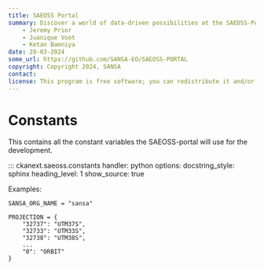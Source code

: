 ```yaml
---
title: SAEOSS Portal
summary: Discover a world of data-driven possibilities at the SAEOSS-Portal, where information converges to empower data sharing and decision-making.
    - Jeremy Prior
    - Juanique Voot
    - Ketan Bamniya
date: 28-03-2024
some_url: https://github.com/SANSA-EO/SAEOSS-PORTAL
copyright: Copyright 2024, SANSA
contact:
license: This program is free software; you can redistribute it and/or modify it under the terms of the GNU Affero General Public License as published by the Free Software Foundation; either version 3 of the License, or (at your option) any later version.
---
```


# Constants

This contains all the constant variables the SAEOSS-portal will use for the development.

::: ckanext.saeoss.constants
    handler: python
    options:
        docstring_style: sphinx
        heading_level: 1
        show_source: true

Examples:

`SANSA_ORG_NAME = "sansa"`

```
PROJECTION = {
    "32737": "UTM37S",
    "32733": "UTM33S",
    "32738": "UTM38S",
    ...
    "0": "ORBIT"
}
```